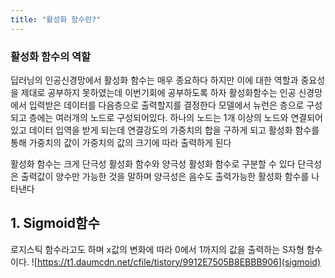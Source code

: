 ```yaml
---
title: "활성화 함수란?"
---
```

### 활성화 함수의 역할

딥러닝의 인공신경망에서 활성화 함수는 매우 종요하다 하지만 이에 대한 역할과 중요성을 제대로 공부하지 못하였는데 이번기회에 공부하도록 하자
활성화함수는 인공 신경망에서 입력받은 데이터를 다음층으로 출력할지를 결정한다 모델에서 뉴런은 층으로 구성되고 층에는 여러개의 노드로 구성되어있다. 하나의 노드는
1개 이상의 노드와 연결되어 있고 데이터 입역을 받게 되는데 연결강도의 가중치의 합을 구하게 되고 활성화 함수를 통해 가중치의 값이 가중치의 값의 크기에
따라 출력하게 된다 

활성화 함수는 크게 단극성 활성화 함수와 양극성 활성화 함수로 구분할 수 있다 단극성은 출력값이 양수만 가능한 것을 말하며 양극성은 음수도 출력가능한 활성화 함수를 나타낸다

## 1. Sigmoid함수
로지스틱 함수라고도 하며 x값의 변화에 따라 0에서 1까지의 값을 출력하는 S자형 함수이다. 
![https://t1.daumcdn.net/cfile/tistory/9912E7505B8EBBB906](sigmoid)
